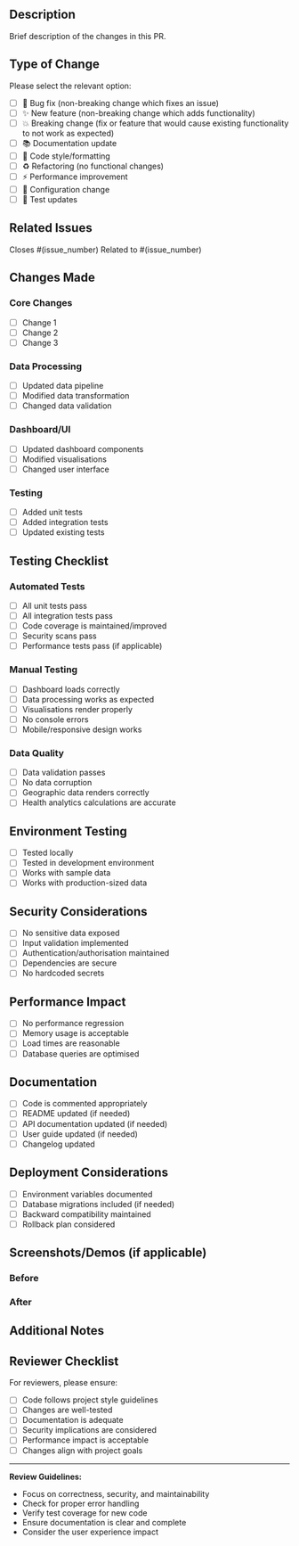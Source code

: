 ## Description

Brief description of the changes in this PR.

## Type of Change

Please select the relevant option:

- [ ] 🐛 Bug fix (non-breaking change which fixes an issue)
- [ ] ✨ New feature (non-breaking change which adds functionality)
- [ ] 💥 Breaking change (fix or feature that would cause existing functionality to not work as expected)
- [ ] 📚 Documentation update
- [ ] 🎨 Code style/formatting
- [ ] ♻️ Refactoring (no functional changes)
- [ ] ⚡ Performance improvement
- [ ] 🔧 Configuration change
- [ ] 🧪 Test updates

## Related Issues

Closes #(issue_number)
Related to #(issue_number)

## Changes Made

### Core Changes
- [ ] Change 1
- [ ] Change 2
- [ ] Change 3

### Data Processing
- [ ] Updated data pipeline
- [ ] Modified data transformation
- [ ] Changed data validation

### Dashboard/UI
- [ ] Updated dashboard components
- [ ] Modified visualisations
- [ ] Changed user interface

### Testing
- [ ] Added unit tests
- [ ] Added integration tests
- [ ] Updated existing tests

## Testing Checklist

### Automated Tests
- [ ] All unit tests pass
- [ ] All integration tests pass
- [ ] Code coverage is maintained/improved
- [ ] Security scans pass
- [ ] Performance tests pass (if applicable)

### Manual Testing
- [ ] Dashboard loads correctly
- [ ] Data processing works as expected
- [ ] Visualisations render properly
- [ ] No console errors
- [ ] Mobile/responsive design works

### Data Quality
- [ ] Data validation passes
- [ ] No data corruption
- [ ] Geographic data renders correctly
- [ ] Health analytics calculations are accurate

## Environment Testing

- [ ] Tested locally
- [ ] Tested in development environment
- [ ] Works with sample data
- [ ] Works with production-sized data

## Security Considerations

- [ ] No sensitive data exposed
- [ ] Input validation implemented
- [ ] Authentication/authorisation maintained
- [ ] Dependencies are secure
- [ ] No hardcoded secrets

## Performance Impact

- [ ] No performance regression
- [ ] Memory usage is acceptable
- [ ] Load times are reasonable
- [ ] Database queries are optimised

## Documentation

- [ ] Code is commented appropriately
- [ ] README updated (if needed)
- [ ] API documentation updated (if needed)
- [ ] User guide updated (if needed)
- [ ] Changelog updated

## Deployment Considerations

- [ ] Environment variables documented
- [ ] Database migrations included (if needed)
- [ ] Backward compatibility maintained
- [ ] Rollback plan considered

## Screenshots/Demos (if applicable)

### Before
<!-- Add screenshots or GIFs showing the current behaviour -->

### After
<!-- Add screenshots or GIFs showing the new behaviour -->

## Additional Notes

<!-- Any additional information, context, or considerations -->

## Reviewer Checklist

For reviewers, please ensure:

- [ ] Code follows project style guidelines
- [ ] Changes are well-tested
- [ ] Documentation is adequate
- [ ] Security implications are considered
- [ ] Performance impact is acceptable
- [ ] Changes align with project goals

---

**Review Guidelines:**
- Focus on correctness, security, and maintainability
- Check for proper error handling
- Verify test coverage for new code
- Ensure documentation is clear and complete
- Consider the user experience impact